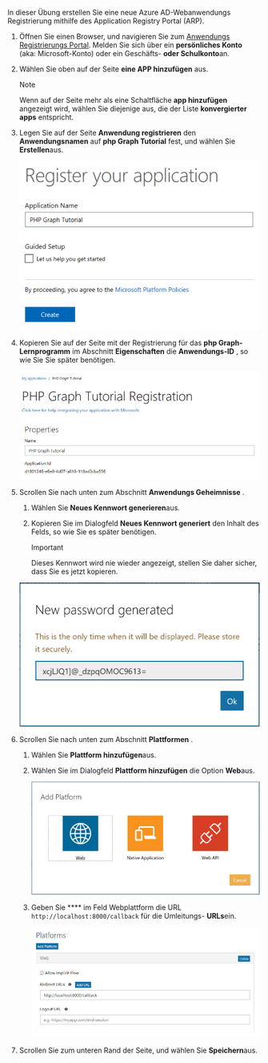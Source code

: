 <!-- markdownlint-disable MD002 MD041 -->

In dieser Übung erstellen Sie eine neue Azure AD-Webanwendungs Registrierung mithilfe des Application Registry Portal (ARP).

1. Öffnen Sie einen Browser, und navigieren Sie zum [Anwendungs Registrierungs Portal](https://apps.dev.microsoft.com). Melden Sie sich über ein **persönliches Konto** (aka: Microsoft-Konto) oder ein Geschäfts- **oder Schulkonto**an.

1. Wählen Sie oben auf der Seite **eine APP hinzufügen** aus.

    > [!NOTE]
    > Wenn auf der Seite mehr als eine Schaltfläche **app hinzufügen** angezeigt wird, wählen Sie diejenige aus, die der Liste **konvergierter apps** entspricht.

1. Legen Sie auf der Seite **Anwendung registrieren** den **Anwendungsnamen** auf **php Graph Tutorial** fest, und wählen Sie **Erstellen**aus.

    ![Screenshot des Erstellens einer neuen app in der APP-Registrierungs Portal-Website](./images/arp-create-app-01.png)

1. Kopieren Sie auf der Seite mit der Registrierung für das **php Graph-Lernprogramm** im Abschnitt **Eigenschaften** die **Anwendungs-ID** , so wie Sie Sie später benötigen.

    ![Screenshot der neu erstellten Anwendungs-ID](./images/arp-create-app-02.png)

1. Scrollen Sie nach unten zum Abschnitt **Anwendungs Geheimnisse** .

    1. Wählen Sie **Neues Kennwort generieren**aus.
    1. Kopieren Sie im Dialogfeld **Neues Kennwort generiert** den Inhalt des Felds, so wie Sie es später benötigen.

        > [!IMPORTANT]
        > Dieses Kennwort wird nie wieder angezeigt, stellen Sie daher sicher, dass Sie es jetzt kopieren.

    ![Screenshot des Kennworts der neu erstellten Anwendung](./images/arp-create-app-03.png)

1. Scrollen Sie nach unten zum Abschnitt **Plattformen** .

    1. Wählen Sie **Plattform hinzufügen**aus.
    1. Wählen Sie im Dialogfeld **Plattform hinzufügen** die Option **Web**aus.

        ![Screenshot Erstellen einer Plattform für die APP](./images/arp-create-app-04.png)

    1. Geben Sie **** im Feld Webplattform die URL `http://localhost:8000/callback` für die Umleitungs- **URLs**ein.

        ![Screenshot der neu hinzugefügten Webplattform für die Anwendung](./images/arp-create-app-05.png)

1. Scrollen Sie zum unteren Rand der Seite, und wählen Sie **Speichern**aus.
